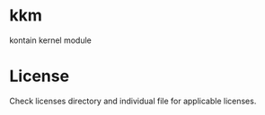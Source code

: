 # kkm
kontain kernel module

# License
Check licenses directory and individual file for applicable licenses.
